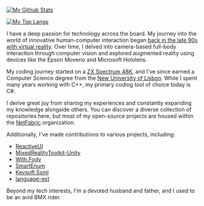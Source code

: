 ### 

[![My Github Stats](https://github-readme-stats.vercel.app/api?username=aalmada&show_icons=true)](https://github.com/anuraghazra/github-readme-stats)

[![My Top Langs](https://github-readme-stats.vercel.app/api/top-langs/?username=aalmada&layout=compact)](https://github.com/anuraghazra/github-readme-stats)

I have a deep passion for technology across the board. My journey into the world of innovative human-computer interaction began [back in the late 90s with virtual reality](https://dl.acm.org/doi/10.1145/948449.948475). Over time, I delved into camera-based full-body interaction through computer vision and explored augmented reality using devices like the Epson Moverio and Microsoft Hololens.

My coding journey started on a [ZX Spectrum 48K](https://en.wikipedia.org/wiki/ZX_Spectrum), and I've since earned a Computer Science degree from the [New University of Lisbon](https://www.unl.pt/). While I spent many years working with C++, my primary coding tool of choice today is C#.

I derive great joy from sharing my experiences and constantly expanding my knowledge alongside others. You can discover a diverse collection of repositories here, but most of my open-source projects are housed within the [NetFabric](https://github.com/NetFabric) organization.

Additionally, I've made contributions to various projects, including:

- [ReactiveUI](https://github.com/reactiveui/ReactiveUI)
- [MixedRealityToolkit-Unity](https://github.com/microsoft/MixedRealityToolkit-Unity)
- [With.Fody](https://github.com/mikhailshilkov/With.Fody)
- [SmartEnum](https://github.com/ardalis/SmartEnum)
- [Kevsoft.Ssml](https://github.com/kevbite/Kevsoft.Ssml)
- [language-ext](https://github.com/louthy/language-ext)

Beyond my tech interests, I'm a devoted husband and father, and I used to be an avid BMX rider.

<!--
**aalmada/aalmada** is a ✨ _special_ ✨ repository because its `README.md` (this file) appears on your GitHub profile.

Here are some ideas to get you started:

- 🔭 I’m currently working on ...
- 🌱 I’m currently learning ...
- 👯 I’m looking to collaborate on ...
- 🤔 I’m looking for help with ...
- 💬 Ask me about ...
- 📫 How to reach me: ...
- 😄 Pronouns: ...
- ⚡ Fun fact: ...
-->
